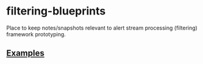 # filtering-blueprints

Place to keep notes/snapshots relevant to alert stream processing (filtering) framework prototyping.

## [Examples](examples)
